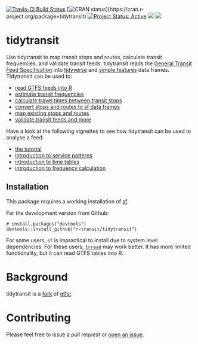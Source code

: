 [![Travis-CI Build
Status](https://travis-ci.com/r-transit/tidytransit.svg?branch=master)](https://travis-ci.com/r-transit/tidytransit)
[![CRAN
status](http://www.r-pkg.org/badges/version-ago/tidytransit?)](https://cran.r-project.org/package=tidytransit)
[![Project Status: Active](http://www.repostatus.org/badges/latest/active.svg)](http://www.repostatus.org/#active) 
[![](https://cranlogs.r-pkg.org/badges/tidytransit)](https://cran.r-project.org/package=tidytransit)
[![](https://cranlogs.r-pkg.org/badges/grand-total/tidytransit?color=lightgrey)](https://cran.r-project.org/package=tidytransit)

# tidytransit

Use tidytransit to map transit stops and routes, calculate transit
frequencies, and validate transit feeds. tidytransit reads the 
[General Transit Feed Specification](http://gtfs.org/) into 
[tidyverse](https://tibble.tidyverse.org/) and 
[simple features](https://en.wikipedia.org/wiki/Simple_Features) data frames. 
Tidytransit can be used to:
- [read GTFS feeds into R](http://tidytransit.r-transit.org/reference/read_gtfs.html)
- [estimate transit frequencies](http://tidytransit.r-transit.org/reference/get_route_frequency.html)
- [calculate travel times between transit stops](http://tidytransit.r-transit.org/reference/travel_times.html)
- [convert stops and routes to sf data frames](http://tidytransit.r-transit.org/reference/gtfs_as_sf.html)
- [map existing stops and routes](http://tidytransit.r-transit.org/articles/frequency.html)
- [validate transit feeds and more](http://tidytransit.r-transit.org/reference/index.html)

Have a look at the following vignettes to see how tidytransit can be used to analyse a feed:

- [the tutorial](http://tidytransit.r-transit.org/articles/introduction.html) 
- [introduction to service patterns](http://tidytransit.r-transit.org/articles/servicepatterns.html)
- [introduction to time tables](http://tidytransit.r-transit.org/articles/timetable.html)
- [introduction to frequency calculation](http://tidytransit.r-transit.org/articles/frequency.html)  

## Installation

This package requires a working installation of
[sf](https://github.com/r-spatial/sf#installing).

For the development version from Github:

```
# install.packages("devtools")
devtools::install_github("r-transit/tidytransit")
```

For some users, `sf` is impractical to install due to system level
dependencies. For these users,
[`trread`](https://github.com/r-transit/trread) may work better. It has
more limited functionality, but it can read GTFS tables into R.

# Background

tidytransit is a
[fork](https://en.wikipedia.org/wiki/Fork_\(software_development\)) of
[gtfsr](https://github.com/ropensci/gtfsr).

# Contributing

Please feel free to issue a pull request or [open an issue](https://github.com/r-transit/tidytransit/issues/new).
